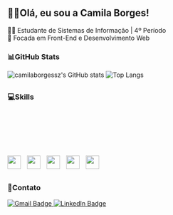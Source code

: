 ## 👋🏼Olá, eu sou a Camila Borges!
👩‍💻 Estudante de Sistemas de Informação | 4º Período <br>
🎯 Focada em Front-End e Desenvolvimento Web

<h3>📊GitHub Stats</h3>
<div>
    <img src="https://github-readme-stats.vercel.app/api?username=camilaborgessz&show_icons=true&theme=omni" alt="camilaborgessz's GitHub stats" />
    <img src="https://github-readme-stats.vercel.app/api/top-langs/?username=camilaborgessz&layout=compact&theme=omni" alt="Top Langs" />
</div>

## <h3>💻Skills</h3>

<div style="margin-top: 100px; display: inline-block;">
   <img height="30" width="30" src="https://icongr.am/devicon/css3-original.svg?size=128&color=currentColor" style="margin-right: 10px;">
   <img height="30" width="30" src="https://icongr.am/devicon/html5-original.svg?size=128&color=currentColor" style="margin-right: 10px;">
   <img height="30" width="30" src="https://icongr.am/devicon/javascript-original.svg?size=128&color=currentColor" style="margin-right: 10px;">
   <img height="30" width="30" src="https://icongr.am/devicon/typescript-plain.svg?size=128&color=currentColor" style="margin-right: 10px;">
   <img height="30" width="30" src="https://icongr.am/devicon/angularjs-plain.svg?size=128&color=currentColor" style="margin-right: 10px;">
</div>

## <h3>📱Contato</h3>
<div>
  <a href="mailto:borgescamila09@gmail.com">
  <img src="https://img.shields.io/badge/Gmail-D14836?style=for-the-badge&logo=gmail&logoColor=white" alt="Gmail Badge">
  </a>
  <a href="https://www.linkedin.com/in/camila-borges-9aa734216/" target="_blank">
  <img src="https://img.shields.io/badge/LinkedIn-0077B5?style=for-the-badge&logo=linkedin&logoColor=white" alt="LinkedIn Badge">
</a>
</div>



